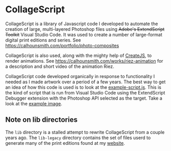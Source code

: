 # CollageScript
CollageScript is a library of Javascript code I developed to automate the creation of large, multi-layered Photoshop files using ~~Adobe's ExtendScript Toolkit~~ Visual Studio Code. It was used to create a number of large-format digital print editions and series. See https://calhounsmith.com/portfolio/photo-composites

CollageScript is also used, along with the mighty help of [CreateJS](https://github.com/createjs), to render animations. See https://calhounsmith.com/works/riez-animation for a description and short video of the animation Riez.

CollageScript code developed organically in response to functionality I needed as I made artwork over a period of a few years. The best way to get an idea of how this code is used is to look at the [example-script.js](example-script.js). This is the kind of script that is run from Visual Studio Code using the ExtendScript Debugger extension with the Photoshop API selected as the target. Take a look at the [example image](example-image.jpg).

## Note on lib directories
The `lib` directory is a stalled attempt to rewrite CollageScript from a couple years ago. The `lib-legacy` directory contains the set of files userd to generate many of the print editions found at my [website](https://calhounsmith.com).
